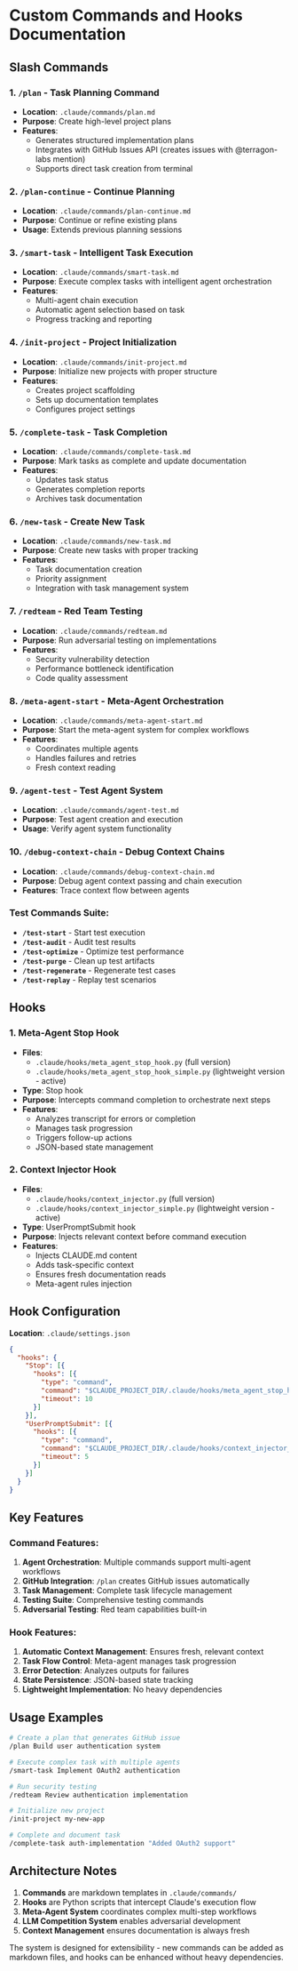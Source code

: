 # Custom Commands and Hooks Documentation

## Slash Commands

### 1. **`/plan`** - Task Planning Command
- **Location**: `.claude/commands/plan.md`
- **Purpose**: Create high-level project plans
- **Features**: 
  - Generates structured implementation plans
  - Integrates with GitHub Issues API (creates issues with @terragon-labs mention)
  - Supports direct task creation from terminal

### 2. **`/plan-continue`** - Continue Planning
- **Location**: `.claude/commands/plan-continue.md`
- **Purpose**: Continue or refine existing plans
- **Usage**: Extends previous planning sessions

### 3. **`/smart-task`** - Intelligent Task Execution
- **Location**: `.claude/commands/smart-task.md`
- **Purpose**: Execute complex tasks with intelligent agent orchestration
- **Features**:
  - Multi-agent chain execution
  - Automatic agent selection based on task
  - Progress tracking and reporting

### 4. **`/init-project`** - Project Initialization
- **Location**: `.claude/commands/init-project.md`
- **Purpose**: Initialize new projects with proper structure
- **Features**:
  - Creates project scaffolding
  - Sets up documentation templates
  - Configures project settings

### 5. **`/complete-task`** - Task Completion
- **Location**: `.claude/commands/complete-task.md`
- **Purpose**: Mark tasks as complete and update documentation
- **Features**:
  - Updates task status
  - Generates completion reports
  - Archives task documentation

### 6. **`/new-task`** - Create New Task
- **Location**: `.claude/commands/new-task.md`
- **Purpose**: Create new tasks with proper tracking
- **Features**:
  - Task documentation creation
  - Priority assignment
  - Integration with task management system

### 7. **`/redteam`** - Red Team Testing
- **Location**: `.claude/commands/redteam.md`
- **Purpose**: Run adversarial testing on implementations
- **Features**:
  - Security vulnerability detection
  - Performance bottleneck identification
  - Code quality assessment

### 8. **`/meta-agent-start`** - Meta-Agent Orchestration
- **Location**: `.claude/commands/meta-agent-start.md`
- **Purpose**: Start the meta-agent system for complex workflows
- **Features**:
  - Coordinates multiple agents
  - Handles failures and retries
  - Fresh context reading

### 9. **`/agent-test`** - Test Agent System
- **Location**: `.claude/commands/agent-test.md`
- **Purpose**: Test agent creation and execution
- **Usage**: Verify agent system functionality

### 10. **`/debug-context-chain`** - Debug Context Chains
- **Location**: `.claude/commands/debug-context-chain.md`
- **Purpose**: Debug agent context passing and chain execution
- **Features**: Trace context flow between agents

### Test Commands Suite:
- **`/test-start`** - Start test execution
- **`/test-audit`** - Audit test results
- **`/test-optimize`** - Optimize test performance
- **`/test-purge`** - Clean up test artifacts
- **`/test-regenerate`** - Regenerate test cases
- **`/test-replay`** - Replay test scenarios

## Hooks

### 1. **Meta-Agent Stop Hook**
- **Files**: 
  - `.claude/hooks/meta_agent_stop_hook.py` (full version)
  - `.claude/hooks/meta_agent_stop_hook_simple.py` (lightweight version - active)
- **Type**: Stop hook
- **Purpose**: Intercepts command completion to orchestrate next steps
- **Features**:
  - Analyzes transcript for errors or completion
  - Manages task progression
  - Triggers follow-up actions
  - JSON-based state management

### 2. **Context Injector Hook**
- **Files**:
  - `.claude/hooks/context_injector.py` (full version)
  - `.claude/hooks/context_injector_simple.py` (lightweight version - active)
- **Type**: UserPromptSubmit hook
- **Purpose**: Injects relevant context before command execution
- **Features**:
  - Injects CLAUDE.md content
  - Adds task-specific context
  - Ensures fresh documentation reads
  - Meta-agent rules injection

## Hook Configuration

**Location**: `.claude/settings.json`

```json
{
  "hooks": {
    "Stop": [{
      "hooks": [{
        "type": "command",
        "command": "$CLAUDE_PROJECT_DIR/.claude/hooks/meta_agent_stop_hook_simple.py",
        "timeout": 10
      }]
    }],
    "UserPromptSubmit": [{
      "hooks": [{
        "type": "command",
        "command": "$CLAUDE_PROJECT_DIR/.claude/hooks/context_injector_simple.py",
        "timeout": 5
      }]
    }]
  }
}
```

## Key Features

### Command Features:
1. **Agent Orchestration**: Multiple commands support multi-agent workflows
2. **GitHub Integration**: `/plan` creates GitHub issues automatically
3. **Task Management**: Complete task lifecycle management
4. **Testing Suite**: Comprehensive testing commands
5. **Adversarial Testing**: Red team capabilities built-in

### Hook Features:
1. **Automatic Context Management**: Ensures fresh, relevant context
2. **Task Flow Control**: Meta-agent manages task progression
3. **Error Detection**: Analyzes outputs for failures
4. **State Persistence**: JSON-based state tracking
5. **Lightweight Implementation**: No heavy dependencies

## Usage Examples

```bash
# Create a plan that generates GitHub issue
/plan Build user authentication system

# Execute complex task with multiple agents
/smart-task Implement OAuth2 authentication

# Run security testing
/redteam Review authentication implementation

# Initialize new project
/init-project my-new-app

# Complete and document task
/complete-task auth-implementation "Added OAuth2 support"
```

## Architecture Notes

1. **Commands** are markdown templates in `.claude/commands/`
2. **Hooks** are Python scripts that intercept Claude's execution flow
3. **Meta-Agent System** coordinates complex multi-step workflows
4. **LLM Competition System** enables adversarial development
5. **Context Management** ensures documentation is always fresh

The system is designed for extensibility - new commands can be added as markdown files, and hooks can be enhanced without heavy dependencies.